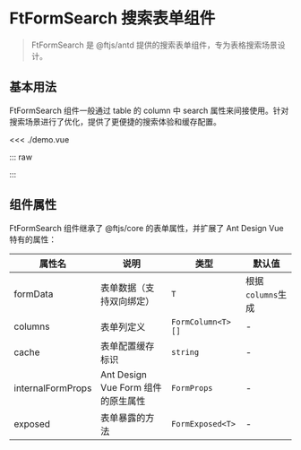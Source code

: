 # FtFormSearch 搜索表单组件

> FtFormSearch 是 @ftjs/antd 提供的搜索表单组件，专为表格搜索场景设计。

## 基本用法

FtFormSearch 组件一般通过 table 的 column 中 search 属性来间接使用。针对搜索场景进行了优化，提供了更便捷的搜索体验和缓存配置。

<<< ./demo.vue

<script setup lang="ts">
import FormSearch from "./demo.vue";
</script>

::: raw

<FormSearch />

:::

## 组件属性

FtFormSearch 组件继承了 @ftjs/core 的表单属性，并扩展了 Ant Design Vue 特有的属性：

| 属性名            | 说明                               | 类型              | 默认值            |
| ----------------- | ---------------------------------- | ----------------- | ----------------- |
| formData          | 表单数据（支持双向绑定）           | `T`               | 根据`columns`生成 |
| columns           | 表单列定义                         | `FormColumn<T>[]` | -                 |
| cache             | 表单配置缓存标识                   | `string`          | -                 |
| internalFormProps | Ant Design Vue Form 组件的原生属性 | `FormProps`       | -                 |
| exposed           | 表单暴露的方法                     | `FormExposed<T>`  | -                 |

<!--@include: ../shared/form-types.md-->
